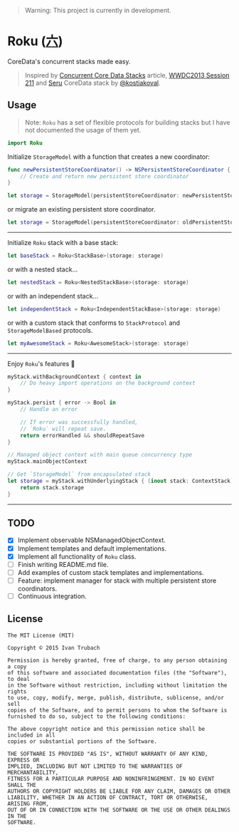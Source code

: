 > Warning:
> This project is currently in development.

# Roku ([六](https://en.wiktionary.org/wiki/六#Numeral))

CoreData's concurrent stacks made easy.

> Inspired by
> [Concurrent Core Data Stacks][Performance] article,
> [WWDC2013 Session 211][HighPerformance]
> and [Seru][Seru] CoreData stack by [@kostiakoval][kostiakoval].

## Usage

> Note: `Roku` has a set of flexible protocols for building stacks
> but I have not documented the usage of them yet.

```swift
import Roku
```

Initialize `StorageModel` with a function that creates a new coordinator:

```swift
func newPersistentStoreCoordinator() -> NSPersistentStoreCoordinator {
    // Create and return new persistent store coordinator
}

let storage = StorageModel(persistentStoreCoordinator: newPersistentStoreCoordinator())
```

or migrate an existing persistent store coordinator.

```swift
let storage = StorageModel(persistentStoreCoordinator: oldPersistentStoreCoordinator)
```

--------------------------------------------------------------------------------

Initialize `Roku` stack with a base stack:

```swift
let baseStack = Roku<StackBase>(storage: storage)
```

or with a nested stack...

```swift
let nestedStack = Roku<NestedStackBase>(storage: storage)
```

or with an independent stack...

```swift
let independentStack = Roku<IndependentStackBase>(storage: storage)
```

or with a custom stack that conforms to `StackProtocol` and `StorageModelBased` protocols.

```swift
let myAwesomeStack = Roku<AwesomeStack>(storage: storage)
```

--------------------------------------------------------------------------------

Enjoy `Roku`'s features :tada:

```swift
myStack.withBackgroundContext { context in
    // Do heavy import operations on the background context
}

myStack.persist { error -> Bool in
    // Handle an error

    // If error was successfully handled,
    // `Roku` will repeat save.
    return errorHandled && shouldRepeatSave
}

// Managed object context with main queue concurrency type
myStack.mainObjectContext

// Get `StorageModel` from encapsulated stack
let storage = myStack.withUnderlyingStack { (inout stack: ContextStack) in
    return stack.storage
}
```

--------------------------------------------------------------------------------

## TODO
- [x] Implement observable NSManagedObjectContext.
- [x] Implement templates and default implementations.
- [x] Implement all functionality of `Roku` class.
- [ ] Finish writing README.md file.
- [ ] Add examples of custom stack templates and implementations.
- [ ] Feature: implement manager for stack with multiple persistent store coordinators.
- [ ] Continuous integration.

## License

```
The MIT License (MIT)

Copyright © 2015 Ivan Trubach

Permission is hereby granted, free of charge, to any person obtaining a copy
of this software and associated documentation files (the "Software"), to deal
in the Software without restriction, including without limitation the rights
to use, copy, modify, merge, publish, distribute, sublicense, and/or sell
copies of the Software, and to permit persons to whom the Software is
furnished to do so, subject to the following conditions:

The above copyright notice and this permission notice shall be included in all
copies or substantial portions of the Software.

THE SOFTWARE IS PROVIDED "AS IS", WITHOUT WARRANTY OF ANY KIND, EXPRESS OR
IMPLIED, INCLUDING BUT NOT LIMITED TO THE WARRANTIES OF MERCHANTABILITY,
FITNESS FOR A PARTICULAR PURPOSE AND NONINFRINGEMENT. IN NO EVENT SHALL THE
AUTHORS OR COPYRIGHT HOLDERS BE LIABLE FOR ANY CLAIM, DAMAGES OR OTHER
LIABILITY, WHETHER IN AN ACTION OF CONTRACT, TORT OR OTHERWISE, ARISING FROM,
OUT OF OR IN CONNECTION WITH THE SOFTWARE OR THE USE OR OTHER DEALINGS IN THE
SOFTWARE.
```

[kostiakoval]:            https://github.com/kostiakoval
[Seru]:            https://github.com/kostiakoval/Seru

[Performance]:     http://floriankugler.com/2013/04/29/concurrent-core-data-stack-performance-shootout/
[HighPerformance]: https://developer.apple.com/videos/play/wwdc2013-211/
